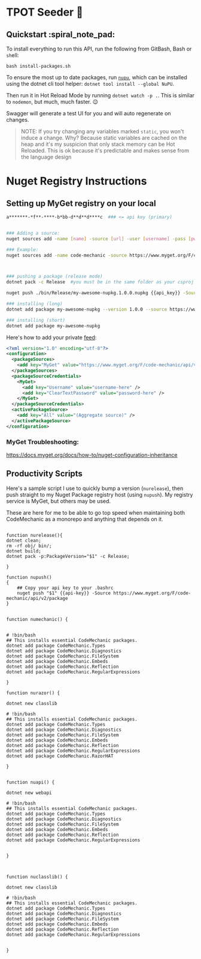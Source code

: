 # TPOT Seeder :seedling:

## Quickstart :spiral_note_pad:

To install everything to run this API, run the following from GitBash, Bash or `sh`ell:

`bash install-packages.sh`

To ensure the most up to date packages, run [`nupu`](https://github.com/ThomasArdal/NuPU), which can be installed using the dotnet cli tool helper: `dotnet tool install --global NuPU`.

Then run it in Hot Reload Mode by running `dotnet watch -p .`.  This is similar to `nodemon`, but much, much faster. :wink:

Swagger will generate a test UI for you and will auto regenerate on changes.

> NOTE: If you try changing any variables marked `static`, you won't induce a change.  Why?  Because static variables are cached on the heap and it's my suspicion that only stack memory can be Hot Reloaded.  This is ok because it's predictable and makes sense from the language design


# Nuget Registry Instructions 

## Setting up MyGet registry on your local

```bash
a*******-*f**-****-b*bb-d**d**d****c  ### <= api key (primary)
```


```bash

### Adding a source:
nuget sources add -name [name] -source [url] -user [username] -pass [pwd]

### Example:
nuget sources add -name code-mechanic -source https://www.myget.org/F/code-mechanic/api/v3/index.json -user nickpreston17 -pass [pwd]



### pushing a package (release mode)
dotnet pack -c Release  #you must be in the same folder as your csproj

nuget push ./bin/Release/my-awesome-nupkg.1.0.0.nupkg {{api_key}} -Source https://www.myget.org/F/code-mechanic/api/v2/package

### installing (long)
dotnet add package my-awesome-nupkg --version 1.0.0 --source https://www.myget.org/F/code-mechanic/api/v3/index.json

### installing (short)
dotnet add package my-awesome-nupkg

```

Here's how to add your private [feed](https://docs.myget.org/docs/walkthrough/getting-started-with-nuget): 

```xml (csproj)
<?xml version="1.0" encoding="utf-8"?>
<configuration>
  <packageSources>
    <add key="MyGet" value="https://www.myget.org/F/code-mechanic/api/v3/index.json" />
  </packageSources>
  <packageSourceCredentials>
    <MyGet>
      <add key="Username" value="username-here" />
      <add key="ClearTextPassword" value="password-here" />
    </MyGet>
  </packageSourceCredentials>
  <activePackageSource>
    <add key="All" value="(Aggregate source)" />
  </activePackageSource>
</configuration>

```

### MyGet Troubleshooting:

https://docs.myget.org/docs/how-to/nuget-configuration-inheritance


## Productivity Scripts

Here's a sample script I use to quickly bump a version (`nurelease`), then push straight to my Nuget Package registry host (using `nupush`).  My registry service is MyGet, but others may be used. 

These are here for me to be able to go top speed when maintaining both CodeMechanic as a monorepo and anything that depends on it.

```bashrc

function nurelease(){
dotnet clean;
rm -rf obj/ bin/;
dotnet build;
dotnet pack -p:PackageVersion="$1" -c Release;

}

function nupush()
{
    ## Copy your api key to your .bashrc
    nuget push "$1" {{api-key}} -Source https://www.myget.org/F/code-mechanic/api/v2/package
}


function numechanic() {


# !bin/bash
## This installs essential CodeMechanic packages.
dotnet add package CodeMechanic.Types
dotnet add package CodeMechanic.Diagnostics
dotnet add package CodeMechanic.FileSystem
dotnet add package CodeMechanic.Embeds
dotnet add package CodeMechanic.Reflection
dotnet add package CodeMechanic.RegularExpressions

}

function nurazor() {

dotnet new classlib

# !bin/bash
## This installs essential CodeMechanic packages.
dotnet add package CodeMechanic.Types
dotnet add package CodeMechanic.Diagnostics
dotnet add package CodeMechanic.FileSystem
dotnet add package CodeMechanic.Embeds
dotnet add package CodeMechanic.Reflection
dotnet add package CodeMechanic.RegularExpressions
dotnet add package CodeMechanic.RazorHAT

}


function nuapi() {

dotnet new webapi

# !bin/bash
## This installs essential CodeMechanic packages.
dotnet add package CodeMechanic.Types
dotnet add package CodeMechanic.Diagnostics
dotnet add package CodeMechanic.FileSystem
dotnet add package CodeMechanic.Embeds
dotnet add package CodeMechanic.Reflection
dotnet add package CodeMechanic.RegularExpressions


}



function nuclasslib() {

dotnet new classlib

# !bin/bash
## This installs essential CodeMechanic packages.
dotnet add package CodeMechanic.Types
dotnet add package CodeMechanic.Diagnostics
dotnet add package CodeMechanic.FileSystem
dotnet add package CodeMechanic.Embeds
dotnet add package CodeMechanic.Reflection
dotnet add package CodeMechanic.RegularExpressions


}

```